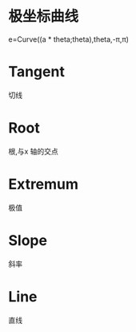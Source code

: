 # 极坐标曲线
e=Curve((a * theta;theta),theta,-π,π)

# Tangent
切线

# Root
根,与x 轴的交点

# Extremum
极值

# Slope
斜率

# Line
直线
